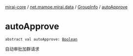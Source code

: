 [mirai-core](../../index.md) / [net.mamoe.mirai.data](../index.md) / [GroupInfo](index.md) / [autoApprove](./auto-approve.md)

# autoApprove

`abstract val autoApprove: `[`Boolean`](https://kotlinlang.org/api/latest/jvm/stdlib/kotlin/-boolean/index.html)

自动审批加群请求

